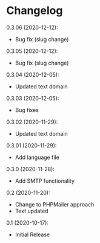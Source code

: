 Changelog
=========

0.3.06 (2020-12-12):
* Bug fix (slug change)

0.3.05 (2020-12-12):
* Bug fix (slug change)

0.3.04 (2020-12-05):
* Updated text domain

0.3.03 (2020-12-05):
* Bug fixes

0.3.02 (2020-11-29):
* Updated text domain

0.3.01 (2020-11-29):
* Add language file

0.3.0 (2020-11-28):
* Add SMTP functionality

0.2 (2020-11-20):
* Change to PHPMailer approach
* Text updated

0.1 (2020-10-17):
* Initial Release
